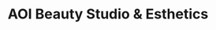 ---
title: "AOI Beauty Studio & Esthetics"
url: /vancouver/aoi-beauty-studio-und-esthetics/
shop: Friseur
---